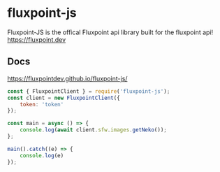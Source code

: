 # fluxpoint-js

Fluxpoint-JS is the offical Fluxpoint api library built for the fluxpoint api!
https://fluxpoint.dev

## Docs
https://fluxpointdev.github.io/fluxpoint-js/


```js
const { FluxpointClient } = require('fluxpoint-js');
const client = new FluxpointClient({
    token: 'token'
});

const main = async () => {
    console.log(await client.sfw.images.getNeko());
}; 

main().catch((e) => {
    console.log(e)
});
```